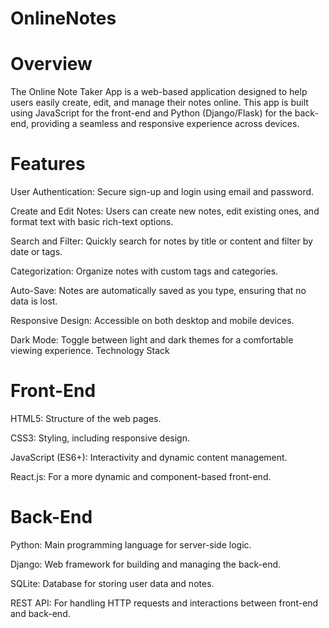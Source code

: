 # OnlineNotes

# Overview
The Online Note Taker App is a web-based application designed to help users easily create, edit, and manage their notes online. This app is built using JavaScript for the front-end and Python (Django/Flask) for the back-end, providing a seamless and responsive experience across devices.

# Features
User Authentication: Secure sign-up and login using email and password.

Create and Edit Notes: Users can create new notes, edit existing ones, and format text with basic rich-text options.

Search and Filter: Quickly search for notes by title or content and filter by date or tags.

Categorization: Organize notes with custom tags and categories.

Auto-Save: Notes are automatically saved as you type, ensuring that no data is lost.

Responsive Design: Accessible on both desktop and mobile devices.

Dark Mode: Toggle between light and dark themes for a comfortable viewing experience.
Technology Stack

# Front-End
HTML5: Structure of the web pages.

CSS3: Styling, including responsive design.

JavaScript (ES6+): Interactivity and dynamic content management.

React.js: For a more dynamic and component-based front-end.

# Back-End
Python: Main programming language for server-side logic.

Django: Web framework for building and managing the back-end.

SQLite: Database for storing user data and notes.

REST API: For handling HTTP requests and interactions between front-end and back-end.
